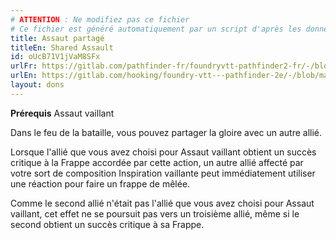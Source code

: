 ```yaml
---
# ATTENTION : Ne modifiez pas ce fichier
# Ce fichier est généré automatiquement par un script d'après les données du module Foundry VTT officiel et de sa traduction
title: Assaut partagé
titleEn: Shared Assault
id: oUcB71V1jVaM8SFx
urlFr: https://gitlab.com/pathfinder-fr/foundryvtt-pathfinder2-fr/-/blob/master/data/feats/oUcB71V1jVaM8SFx.htm
urlEn: https://gitlab.com/hooking/foundry-vtt---pathfinder-2e/-/blob/master/packs/data/feats.db/shared-assault.json
layout: dons
---
```

**Prérequis** <a class="entity-link" data-pack="pf2e.feats-srd" data-id="Asb0UsQqeATsxqFJ" draggable="true">Assaut vaillant</a>

Dans le feu de la bataille, vous pouvez partager la gloire avec un autre allié.

Lorsque l'allié que vous avez choisi pour Assaut vaillant obtient un succès critique à la <a class="entity-link" data-pack="pf2e.actionspf2e" data-id="VjxZFuUXrCU94MWR" draggable="true">Frappe</a> accordée par cette action, un autre allié affecté par votre sort de composition <a class="entity-link" data-pack="pf2e.spells-srd" data-id="IAjvwqgiDr3qGYxY" draggable="true">Inspiration vaillante</a> peut immédiatement utiliser une réaction pour faire un frappe de mêlée.

Comme le second allié n'était pas l'allié que vous avez choisi pour Assaut vaillant, cet effet ne se poursuit pas vers un troisième allié, même si le second obtient un succès critique à sa Frappe.
